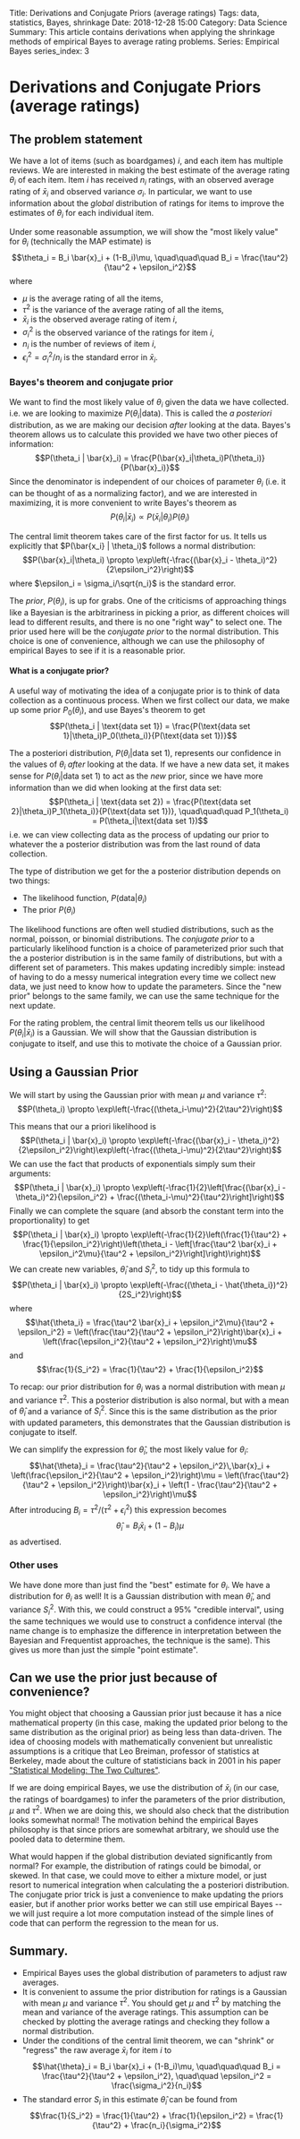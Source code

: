 Title: Derivations and Conjugate Priors (average ratings)
Tags: data, statistics, Bayes, shrinkage
Date: 2018-12-28 15:00
Category: Data Science
Summary: This article contains derivations when applying the shrinkage methods of empirical Bayes to average rating problems.
Series: Empirical Bayes
series_index: 3

# Derivations and Conjugate Priors (average ratings)

## The problem statement

We have a lot  of items (such as boardgames) $i$, and each item has multiple reviews. We are interested in making the best estimate of the average rating $\theta_i$ of each item. Item $i$ has received $n_i$ ratings, with an observed average rating of $\bar{x}_i$ and observed variance $\sigma_i$.  In particular, we want to use information about the _global_ distribution of ratings for items to improve the estimates of $\theta_i$ for each individual item.

Under some reasonable assumption, we will show the "most likely value" for $\theta_i$ (technically the MAP estimate) is
$$\theta_i = B_i \bar{x}_i + (1-B_i)\mu, \quad\quad\quad B_i = \frac{\tau^2}{\tau^2 + \epsilon_i^2}$$
where

* $\mu$ is the average rating of all the items,
* $\tau^2$ is the variance of the average rating of all the items,
* $\bar{x}_i$ is the observed average rating of item $i$,
* $\sigma_i^2$ is the observed variance of the ratings for item $i$,
* $n_i$ is the number of reviews of item $i$,
* $\epsilon_i^2 = \sigma_i^2/n_i$ is the standard error in $\bar{x}_i$.

### Bayes's theorem and conjugate prior

We want to find the most likely value of $\theta_i$ given the data we have collected. i.e. we are looking to maximize $P(\theta_i | \text{data})$. This is called the _a posteriori_ distribution, as we are making our decision _after_ looking at the data. Bayes's theorem allows us to calculate this provided we have two other pieces of information:
$$P(\theta_i | \bar{x}_i) = \frac{P(\bar{x}_i|\theta_i)P(\theta_i)}{P(\bar{x}_i)}$$
Since the denominator is independent of our choices of parameter $\theta_i$ (i.e. it can be thought of as a normalizing factor), and we are interested in maximizing, it is more convenient to write Bayes's theorem as
$$P(\theta_i | \bar{x}_i) \propto P(\bar{x}_i|\theta_i)P(\theta_i)$$

The central limit theorem takes care of the first factor for us. It tells us explicitly that $P(\bar{x_i} | \theta_i)$ follows a normal distribution:
$$P(\bar{x}_i|\theta_i) \propto \exp\left(-\frac{(\bar{x}_i - \theta_i)^2}{2\epsilon_i^2}\right)$$
where $\epsilon_i = \sigma_i/\sqrt{n_i}$ is the standard error.

The _prior_, $P(\theta_i)$, is up for grabs. One of the criticisms of approaching things like a Bayesian is the arbitrariness in picking a prior, as different choices will lead to different results, and there is no one "right way" to select one. The prior used here will be the _conjugate prior_ to the normal distribution. This choice is one of convenience, although we can use the philosophy of empirical Bayes to see if it is a reasonable prior.

#### What is a conjugate prior?

A useful way of motivating the idea of a conjugate prior is to think of data collection as a continuous process. When we first collect our data, we make up some prior $P_0(\theta_i)$, and use Bayes's theorem to get
$$P(\theta_i | \text{data set 1}) = \frac{P(\text{data set 1}|\theta_i)P_0(\theta_i)}{P(\text{data set 1})}$$

The a posteriori distribution, $P(\theta_i | \text{data set 1})$,  represents our confidence in the values of $\theta_i$ _after_ looking at the data. If we have a new data set, it makes sense for $P(\theta_i | \text{data set 1})$ to act as the _new_ prior, since we have more information than we did when looking at the first data set:
$$P(\theta_i | \text{data set 2}) = \frac{P(\text{data set 2}|\theta_i)P_1(\theta_i)}{P(\text{data set 1})}, \quad\quad\quad P_1(\theta_i) = P(\theta_i|\text{data set 1})$$
i.e. we can view collecting data as the process of updating our prior to whatever the a posterior distribution was from the last round of data collection.

The type of distribution we get for the a posterior distribution depends on two things:

* The likelihood function, $P(\text{data} | \theta_i)$
* The prior $P(\theta_i)$

The likelihood functions are often well studied distributions, such as the normal, poisson, or binomial distributions. The _conjugate prior_ to a particularly likelihood function is a choice of parameterized prior such that the a posterior distribution is in the same family of distributions, but with a different set of parameters. This makes updating incredibly simple: instead of having to do a messy numerical integration every time we collect new data, we just need to know how to update the parameters. Since the "new prior" belongs to the same family, we can use the same technique for the next update.

For the rating problem, the central limit theorem tells us our likelihood $P(\theta_i | \bar{x}_i)$ is a Gaussian. We will show that the Gaussian distribution is conjugate to itself, and use this to motivate the choice of a Gaussian prior.

## Using a Gaussian Prior

We will start by using the Gaussian prior with mean $\mu$ and variance $\tau^2$:
$$P(\theta_i) \propto \exp\left(-\frac{(\theta_i-\mu)^2}{2\tau^2}\right)$$

This means that our a priori likelihood is
$$P(\theta_i | \bar{x}_i) \propto \exp\left(-\frac{(\bar{x}_i - \theta_i)^2}{2\epsilon_i^2}\right)\exp\left(-\frac{(\theta_i-\mu)^2}{2\tau^2}\right)$$
We can use the fact that products of exponentials simply sum their arguments:
$$P(\theta_i | \bar{x}_i) \propto \exp\left(-\frac{1}{2}\left[\frac{(\bar{x}_i - \theta_i)^2}{\epsilon_i^2} + \frac{(\theta_i-\mu)^2}{\tau^2}\right]\right)$$
Finally we can complete the square (and absorb the constant term into the proportionality) to get
$$P(\theta_i | \bar{x}_i) \propto \exp\left(-\frac{1}{2}\left(\frac{1}{\tau^2} + \frac{1}{\epsilon_i^2}\right)\left(\theta_i - \left[\frac{\tau^2 \bar{x}_i + \epsilon_i^2\mu}{\tau^2 + \epsilon_i^2}\right]\right)\right)$$
We can create new variables, $\hat{\theta}_i$ and $S_i^2$, to tidy up this formula to
$$P(\theta_i | \bar{x}_i) \propto \exp\left(-\frac{(\theta_i - \hat{\theta_i})^2}{2S_i^2}\right)$$
where
$$\hat{\theta_i} = \frac{\tau^2 \bar{x}_i + \epsilon_i^2\mu}{\tau^2 + \epsilon_i^2} = \left(\frac{\tau^2}{\tau^2 + \epsilon_i^2}\right)\bar{x}_i + \left(\frac{\epsilon_i^2}{\tau^2 + \epsilon_i^2}\right)\mu$$
and
$$\frac{1}{S_i^2} = \frac{1}{\tau^2} + \frac{1}{\epsilon_i^2}$$


To recap: our prior distribution for $\theta_i$ was a normal distribution with mean $\mu$ and variance $\tau^2$. This a posterior distribution is also normal, but with a mean of $\hat{\theta}_i$ and a variance of $S_i^2$. Since this is the same distribution as the prior with updated parameters, this demonstrates that the Gaussian distribution is conjugate to itself.

We can simplify the expression for $\hat{\theta}_i$, the most likely value for $\theta_i$:
$$\hat{\theta}_i = \frac{\tau^2}{\tau^2 + \epsilon_i^2}\,\bar{x}_i + \left(\frac{\epsilon_i^2}{\tau^2 + \epsilon_i^2}\right)\mu = \left(\frac{\tau^2}{\tau^2 + \epsilon_i^2}\right)\bar{x}_i + \left(1 - \frac{\tau^2}{\tau^2 + \epsilon_i^2}\right)\mu$$
After introducing $B_i = \tau^2/(\tau^2 + \epsilon_i^2)$ this expression becomes
$$\hat{\theta}_i = B_i \bar{x}_i + (1-B_i)\mu$$
as advertised.

### Other uses

We have done more than just find the "best" estimate for $\theta_i$. We have a distribution for $\theta_i$ as well! It is a Gaussian distribution with mean $\hat{\theta}_i$, and variance $S_i^2$.
With this, we could construct a 95% "credible interval", using the same techniques we would use to construct a confidence interval (the name change is to emphasize the difference in interpretation between the Bayesian and Frequentist approaches, the technique is the same). This gives us more than just the simple "point estimate".

## Can we use the prior just because of convenience?

You might object that choosing a Gaussian prior just because it has a nice mathematical property (in this case, making the updated prior belong to the same distribution as the original prior) as being less than data-driven. The idea of choosing models with mathematically convenient  but unrealistic assumptions is a critique that Leo Breiman, professor of statistics at Berkeley, made about the culture of statisticians back in 2001 in his paper ["Statistical Modeling: The Two Cultures"](https://projecteuclid.org/download/pdf_1/euclid.ss/1009213726).

If we are doing empirical Bayes, we use the distribution of $\bar{x}_i$ (in our case, the ratings of boardgames) to infer the parameters of the prior distribution, $\mu$ and $\tau^2$. When we are doing this, we should also check that the distribution looks somewhat normal! The motivation behind the empirical Bayes philosophy is that since priors are somewhat arbitrary, we should use the pooled data to determine them.

What would happen if the global distribution deviated significantly from normal? For example, the distribution of ratings could be bimodal, or skewed. In that case, we could move to either a mixture model, or just resort to numerical integration when calculating the a posteriori distribution. The conjugate prior trick is just a convenience to make updating the priors easier, but if another prior works better we can still use empirical Bayes -- we will just require a lot more computation instead of the simple lines of code that can perform the regression to the mean for us.

## Summary.

* Empirical Bayes uses the global distribution of parameters to adjust raw averages.
* It is convenient to assume the prior distribution for ratings is a Gaussian with mean $\mu$ and variance $\tau^2$. You should get $\mu$ and $\tau^2$ by matching the mean and variance of the average ratings. This assumption can be checked by plotting the average ratings and checking they follow a normal distribution.
* Under the conditions of the central limit theorem, we can "shrink" or "regress" the raw average $\bar{x}_i$ for item $i$ to
$$\hat{\theta}_i = B_i \bar{x}_i + (1-B_i)\mu, \quad\quad\quad B_i = \frac{\tau^2}{\tau^2 + \epsilon_i^2}, \quad\quad \epsilon_i^2 = \frac{\sigma_i^2}{n_i}$$
* The standard error $S_i$ in this estimate $\hat{\theta}_i$ can be found from
$$\frac{1}{S_i^2} = \frac{1}{\tau^2} + \frac{1}{\epsilon_i^2} = \frac{1}{\tau^2} + \frac{n_i}{\sigma_i^2}$$
